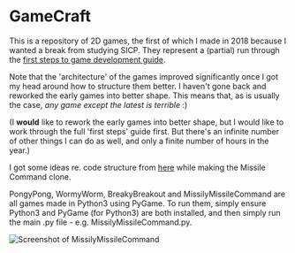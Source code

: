 # GameCraft
This is a repository of 2D games, the first of which I made in 2018 
because I wanted a break from studying SICP. They represent a (partial)
run through the [first steps to game development guide](https://www.gamedev.net/articles/programming/general-and-gameplay-programming/your-first-step-to-game-development-starts-here-r2976).

Note that the 'architecture' of the games improved significantly once
I got my head around how to structure them better. I haven't gone back 
and reworked the early games into better shape. This means that, as is
usually the case, *any game except the latest is terrible* :)

(I **would** like to rework the early games into better shape, but I would like to work through the full 'first steps' guide first. But there's an infinite number of other things I can do as well, and only a finite number of hours in the year.)

I got some ideas re. code structure from [here](http://github.com/Mekire/cabbages-and-kings) while making the Missile Command clone.

PongyPong, WormyWorm, BreakyBreakout and MissilyMissileCommand are all games made in Python3 using PyGame. To run them, simply ensure Python3 and PyGame (for Python3) are both installed, and then simply run the main .py file - e.g. MissilyMissileCommand.py.

![Screenshot of MissilyMissileCommand](https://i.imgur.com/rRVhGEd.png)
